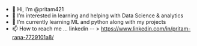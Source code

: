 - 👋 Hi, I’m @pritam421
- 👀 I’m interested in learning and helping with Data Science & analytics
- 🌱 I’m currently learning ML and python along with my projects
- 📫 How to reach me ...
linkedin -- > https://www.linkedin.com/in/pritam-rana-7729101a8/

<!---
pritam421/pritam421 is a ✨ special ✨ repository because its `README.md` (this file) appears on your GitHub profile.
You can click the Preview link to take a look at your changes.
--->
